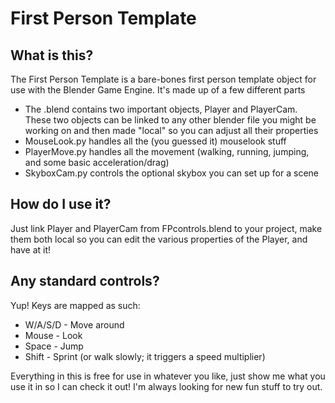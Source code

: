 First Person Template
=====================

What is this?
-------------
The First Person Template is a bare-bones first person template object for use with the Blender Game Engine. It's made up of a few different parts
*	The .blend contains two important objects, Player and PlayerCam. These two objects can be linked to any other blender file you might be working on and then made "local" so you can adjust all their properties
*	MouseLook.py handles all the (you guessed it) mouselook stuff
*	PlayerMove.py handles all the movement (walking, running, jumping, and some basic acceleration/drag)
*	SkyboxCam.py controls the optional skybox you can set up for a scene

How do I use it?
----------------
Just link Player and PlayerCam from FPcontrols.blend to your project, make them both local so you can edit the various properties of the Player, and have at it!

Any standard controls?
----------------------
Yup! Keys are mapped as such:
*	W/A/S/D - Move around
*	Mouse - Look
*	Space - Jump
*	Shift - Sprint (or walk slowly; it triggers a speed multiplier)

Everything in this is free for use in whatever you like, just show me what you use it in so I can check it out! I'm always looking for new fun stuff to try out.